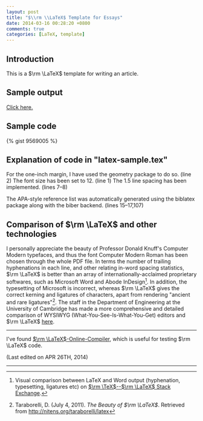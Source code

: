 ```yaml
---
layout: post
title: "$\\rm \\LaTeX$ Template for Essays"
date: 2014-03-16 00:28:20 +0800
comments: true
categories: [LaTeX, template]
---
```


Introduction
---

This is a $\rm \LaTeX$ template for writing an article.

Sample output
---

[Click here.][sample_output]

<!-- more -->

Sample code
---

{% gist 9569005 %}

Explanation of code in "latex-sample.tex"
---

For the one-inch margin, I have used the geometry package to do so.
(line 2) The font size has been set to 12. (line 1) The 1.5 line
spacing has been implemented. (lines 7–8)

The APA-style reference list was automatically generated using the
biblatex package along with the biber backend. (lines 15–17,107)

Comparison of $\rm \LaTeX$ and other technologies
---

I personally appreciate the beauty of Professor Donald Knuff's
Computer Modern typefaces, and thus the font Computer Modern Roman has
been chosen through the whole PDF file.  In terms the number of
trailing hyphenations in each line, and other relating in-word spacing
statistics, $\rm \LaTeX$ is better than an array of
internationally-acclaimed proprietary softwares, such as Microsoft
Word and Abode InDesign[^1].  In addition, the typesetting of
Microsoft is incorrect, whereas $\rm \LaTeX$ gives the correct kerning
and ligatures of characters, apart from rendering "ancient and rare
ligatures"[^2].  The staff in the Department of Engineering at the
University of Cambridge has made a more comprehensive and detailed
comparison of WYSIWYG (What-You-See-Is-What-You-Get) editors and $\rm
\LaTeX$ [here].


---

I've found [$\rm \LaTeX$-Online-Compiler][compiler], which is useful
for testing $\rm \LaTeX$ code.

(Last edited on APR 26TH, 2014)

----
[^1]:
    Visual comparison between LaTeX and Word output (hyphenation,
    typesetting, ligatures etc) on
    [$\rm \TeX$--$\rm \LaTeX$ Stack Exchange][texse110133].

[^2]:
    Taraborelli, D.  (July 4, 2011).  *The Beauty of $\rm \LaTeX$*.
    Retrieved from <http://nitens.org/taraborelli/latex>

[texse110133]: http://tex.stackexchange.com/q/110133
[sample_output]: /downloads/latex-sample.pdf
[here]: http://www.eng.cam.ac.uk/help/tpl/textprocessing/latex_advocacy.html
[compiler]: http://latex.informatik.uni-halle.de/latex-online/latex.php
